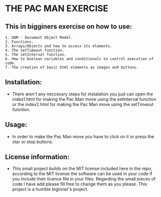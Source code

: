 # THE PAC MAN EXERCISE
## This in bigginers exercise on how to use:
    1. DOM - Document Object Model.
    2. Functions.
    3. Arrays/Objects and how to access its elements.
    4. The setTimeout function.
    5. The setInterval function.
    6. How to boolean variables and conditionals to control execution of code.
    7. The creation of basic html elements as images and buttons.
## Installation: 
- There aren't any neccessry steps for instalation you just can open the index1.html for making the Pac Man move using the setInterval function or the index2.html for making the Pac Man move using the setTimeout function.
## Usage: 
- In order to make the Pac Man move you have to click on it or press the star or stop buttons.
## License information: 
- This small project builds on the MIT license included here in the repo, according to the MIT license the software can be used in your code if you include their licence file in your files. Regarding the small pieces of code I have add please fill free to change them as you please. This project is a humble biginner's project. 